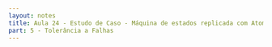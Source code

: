 ```yaml
---
layout: notes
title: Aula 24 - Estudo de Caso - Máquina de estados replicada com Atomix.io
part: 5 - Tolerância a Falhas
---
```

